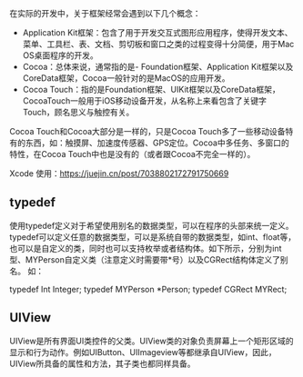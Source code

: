 

在实际的开发中，关于框架经常会遇到以下几个概念：

- Application Kit框架：包含了用于开发交互式图形应用程序，使得开发文本、菜单、工具栏、表、文档、剪切板和窗口之类的过程变得十分简便，用于Mac OS桌面程序的开发。
- Cocoa：总体来说，通常指的是- Foundation框架、Application Kit框架以及CoreData框架，Cocoa一般针对的是MacOS的应用开发。
- Cocoa Touch：指的是Foundation框架、UIKit框架以及CoreData框架，CocoaTouch一般用于iOS移动设备开发，从名称上来看包含了关键字Touch，顾名思义与触控有关。

Cocoa Touch和Cocoa大部分是一样的，只是Cocoa Touch多了一些移动设备特有的东西，如：触摸屏、加速度传感器、GPS定位。Cocoa中多任务、多窗口的特性，在Cocoa Touch中也是没有的（或者跟Cocoa不完全一样的）。 


Xcode 使用：https://juejin.cn/post/7038802172791750669


## typedef

使用typedef定义对于希望使用别名的数据类型，可以在程序的头部来统一定义。typedef可以定义任意的数据类型，可以是系统自带的数据类型，如int、float等，也可以是自定义的类，同时也可以支持枚举或者结构体。如下所示，分别为int型、MYPerson自定义类（注意定义时需要带*号）以及CGRect结构体定义了别名。 如：

typedef Int Integer;
typedef MYPerson *Person;
typedef CGRect MYRect;

## UIView

UIView是所有界面UI类控件的父类。UIView类的对象负责屏幕上一个矩形区域的显示和行为动作。例如UIButton、UIImageview等都继承自UIView，因此，UIView所具备的属性和方法，其子类也都同样具备。

